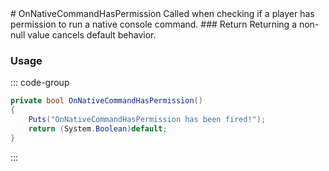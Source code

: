 <Badge type="danger" text="Carbon Compatible"/>
# OnNativeCommandHasPermission
Called when checking if a player has permission to run a native console command.
### Return
Returning a non-null value cancels default behavior.

### Usage
::: code-group
```csharp [Example]
private bool OnNativeCommandHasPermission()
{
	Puts("OnNativeCommandHasPermission has been fired!");
	return (System.Boolean)default;
}
```
:::
